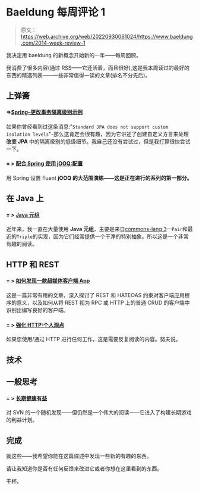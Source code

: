 # Baeldung 每周评论 1

> 原文：<https://web.archive.org/web/20220930061024/https://www.baeldung.com/2014-week-review-1>

我决定用 baeldung 的新概念开始新的一年——每周回顾。

我消费了很多内容(通过 RSS——它还活着，而且很好),这是我本周读过的最好的东西的精选列表——一些非常值得一读的文章(排名不分先后)。

## **上弹簧**

#### **=>**[Spring–更改事务隔离级别示例](https://web.archive.org/web/20220521213615/http://www.byteslounge.com/tutorials/spring-change-transaction-isolation-level-example "Custom JPA Dialect")

如果你曾经看到过这条消息:"`Standard JPA does not support custom isolation levels`"-那么这肯定会很有趣，因为它讲述了创建自定义方言来处理**改变 JPA** 中的隔离级别的低级细节。我自己还没有尝试过，但是我打算很快尝试一下。

#### **= >** [配合 Spring 使用 jOOQ:配置](https://web.archive.org/web/20220521213615/http://www.petrikainulainen.net/programming/jooq/using-jooq-with-spring-configuration/ "Setting up JooQ with Spring")

用 Spring 设置 fluent **jOOQ 的大范围演练——这是正在进行的系列的第一部分。**

## **在 Java 上**

#### **= >** [Java 元组](https://web.archive.org/web/20220521213615/https://www.alexecollins.com/java-tuples/ "About tuples in Java")

近年来，我一直在大量使用 **Java 元组**，主要是来自[commons-lang 3](https://web.archive.org/web/20220521213615/https://commons.apache.org/proper/commons-lang/apidocs/org/apache/commons/lang3/tuple/package-summary.html)—`Pair`和最近的`Triple`的实现，因为它们经常提供一个干净的特别抽象。所以这是一个非常有趣的阅读。

## **HTTP 和 REST**

#### **= >** [如何发现一款超媒体客户端 App](https://web.archive.org/web/20220521213615/http://www.amundsen.com/blog/archives/1148 "HATEOAS for client apps")

这是一篇非常有用的文章，深入探讨了 REST 和 HATEOAS 约束对客户端应用程序的意义，以及如何从将 REST 视为 RPC 或 HTTP 上的普通 CRUD 的客户端中识别出编写良好的客户端。

#### **= >** [强化 HTTP:个人观点](https://web.archive.org/web/20220521213615/https://www.mnot.net/blog/2014/01/04/strengthening_http_a_personal_view "On security concerns in HTTP 2")

如果您使用/通过 HTTP 进行任何工作，这是需要反复阅读的内容。努夫说。

## **技术**

## **一般思考**

#### **= >** [长期健康有益](https://web.archive.org/web/20220521213615/https://37signals.com/svn/posts/3703-healthy-benefits-for-the-long-run "On Healthy Living")

对 SVN 的一个随机发现——但仍然是一个伟大的阅读——它进入了构建长期游戏的利益计划。

## **完成**

就这些——我希望你能在这篇综述中发现一些新的有趣的东西。

请让我知道你是否有任何反馈来改进它或者你想在这里看到的东西。

干杯。